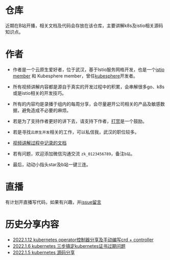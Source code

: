 # 仓库

近期在B站开播，相关文档及代码会存放在该仓库，主要讲解k8s及istio相关源码知识点。

# 作者

- 作者是一个云原生爱好者，位于武汉，基于Istio服务网格开发，也是一个[istio member](https://github.com/istio/community/blob/master/org/members.yaml#L320) 和 Kubesphere member，曾任[kubesphere](https://github.com/kubesphere/kubesphere)开发者。

- 所有视频讲解内容都是源自于真实的开发过程中的积累，会串解很多go、k8s或是istio相关的开发技巧。

- 所有的内容均是录播于组内的每周分享，会尽量避开公司相关的产品及敏感数据，避免造成不必要的麻烦。

- 若是为了支持作者更好的讲下去，请支持下作者，[打赏](https://zackzhangkai.github.io/donate/)是一个鼓励。

- 若是寻找`云原生开发`相关的工作，可以私信我，武汉的职位较多。

- [视频讲解过程中记录的文档](https://docs.google.com/document/d/1qRZGDnUTmORMRbtrQRCMSUcItur5-5jjpKZy_bTZIQo/edit)

- 若有问题，欢迎添加微信沟通交流 `zk_0123456789`，备注`b站`。
- 最后，动动小指头star及b站一键三连。

# 直播
有计划开直播写代码，如果有兴趣，并[issue留言](https://github.com/zackzhangkai/showcase/issues/1)

# 历史分享内容

- [2022.1.12 kubernetes operator控制器分享及手动编写crd + controller](https://www.bilibili.com/video/BV1oL411F7hN/)
- [2022.1.6 kubernetes  三步搞定kubernetes证书过期问题](https://www.bilibili.com/video/BV11u411U7X7/)
- [2022.1.5 kubernetes 源码分享](https://www.bilibili.com/video/BV1wm4y1D7XV/)
